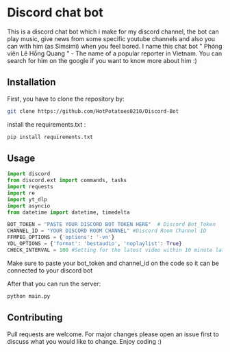# Discord chat bot
This is a discord chat bot which i make for my discord channel, the bot can play music, give news from some specific youtube channels and also you can with him (as Simsimi) when you feel bored. I name this chat bot " Phóng viên Lê Hồng Quang " - The name of a popular reporter in Vietnam. You can search for him on the google if you want to know more about him :)

## Installation
First, you have to clone the repository by: 
```bash
git clone https://github.com/HotPotatoes0210/Discord-Bot
```

install the requirements.txt :
```bash
pip install requirements.txt
```

## Usage

```python
import discord
from discord.ext import commands, tasks
import requests
import re
import yt_dlp
import asyncio
from datetime import datetime, timedelta

BOT_TOKEN = "PASTE YOUR DISCORD BOT TOKEN HERE"  # Discord Bot_Token
CHANNEL_ID = "YOUR DISCORD ROOM CHANNEL" #Discord Room Channel ID
FFMPEG_OPTIONS = {'options': '-vn'}
YDL_OPTIONS = {'format': 'bestaudio', 'noplaylist': True}
CHECK_INTERVAL = 100 #Setting for the latest video within 10 minute late
```

Make sure to paste your bot_token and channel_id on the code so it can be connected to your discord bot 

After that you can run the server: 
```bash
python main.py
```

## Contributing
Pull requests are welcome. For major changes please open an issue first to discuss what you would like to change. Enjoy coding :)
